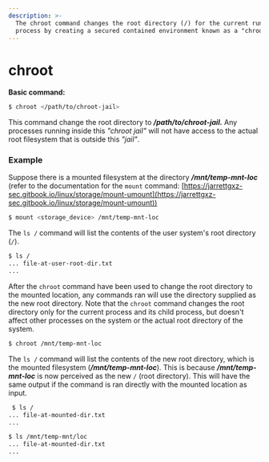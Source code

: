 ```yaml
---
description: >-
  The chroot command changes the root directory (/) for the current running
  process by creating a secured contained environment known as a "chroot jail".
---
```


# chroot

**Basic command:**

```bash
$ chroot </path/to/chroot-jail>
```

This command change the root directory to _**/path/to/chroot-jail.**_ Any processes running inside this _"chroot jail"_ will not have access to the actual root filesystem that is outside this _"jail"_.

### Example

Suppose there is a mounted filesystem at the directory _**/mnt/temp-mnt-loc**_ (refer to the documentation for the `mount` command: [https://jarrettgxz-sec.gitbook.io/linux/storage/mount-umount](https://jarrettgxz-sec.gitbook.io/linux/storage/mount-umount))

```bash
$ mount <storage_device> /mnt/temp-mnt-loc
```

The `ls /` command will list the contents of the user system's root directory (`/`).

```bash
$ ls /
... file-at-user-root-dir.txt
...
```

After the `chroot` command have been used to change the root directory to the mounted location, any commands ran will use the directory supplied as the new root directory. Note that the `chroot` command changes the root directory only for the current process and its child process, but doesn't affect other processes on the system or the actual root directory of the system.&#x20;

```bash
$ chroot /mnt/temp-mnt-loc
```

The `ls /` command will list the contents of the new root directory, which is the mounted filesystem (_**/mnt/temp-mnt-loc**_). This is because _**/mnt/temp-mnt-loc**_ is now perceived as the new `/` (root directory). This will have the same output if the command is ran directly with the mounted location as input.

```bash
 $ ls /
... file-at-mounted-dir.txt
... 

$ ls /mnt/temp-mnt/loc
... file-at-mounted-dir.txt
...
```



